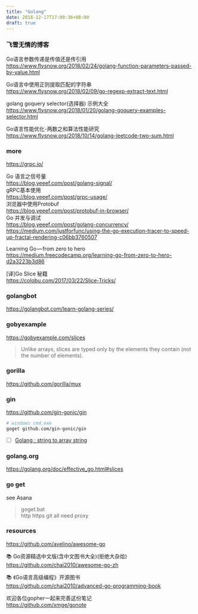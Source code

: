```yaml
---
title: "Golang"
date: 2018-12-17T17:00:36+08:00
draft: true
---
```



### 飞雪无情的博客

Go语言参数传递是传值还是传引用  
https://www.flysnow.org/2018/02/24/golang-function-parameters-passed-by-value.html

Go语言中使用正则提取匹配的字符串  
https://www.flysnow.org/2018/02/09/go-regexp-extract-text.html

golang goquery selector(选择器) 示例大全  
https://www.flysnow.org/2018/01/20/golang-goquery-examples-selector.html

Go语言性能优化-两数之和算法性能研究  
https://www.flysnow.org/2018/10/14/golang-leetcode-two-sum.html

### more

https://grpc.io/



Go 语言之信号量  
https://blog.yeeef.com/post/golang-signal/  
gRPC基本使用  
https://blog.yeeef.com/post/grpc-usage/  
浏览器中使用Protobuf  
https://blog.yeeef.com/post/protobuf-in-browser/  
Go 并发与调试  
https://blog.yeeef.com/post/golang-concurrency/  
https://medium.com/justforfunc/using-the-go-execution-tracer-to-speed-up-fractal-rendering-c06bb3760507


Learning Go — from zero to hero  
https://medium.freecodecamp.org/learning-go-from-zero-to-hero-d2a3223b3d86

[译]Go Slice 秘籍  
https://colobu.com/2017/03/22/Slice-Tricks/


### golangbot

https://golangbot.com/learn-golang-series/

### gobyexample

https://gobyexample.com/slices

> Unlike arrays, slices are typed only by the elements they contain (not the number of elements). 

### gorilla

https://github.com/gorilla/mux

### gin

https://github.com/gin-gonic/gin

```bash
# windows cmd.exe
goget github.com/gin-gonic/gin
```

- [ ] [Golang : string to array string](https://medium.com/@etiennerouzeaud/golang-string-to-array-string-dacc6b78a92e)

### golang.org

https://golang.org/doc/effective_go.html#slices

### go get

see Asana

> goget.bat  
> http https git all need proxy


### resources

https://github.com/avelino/awesome-go

📚 Go资源精选中文版(含中文图书大全)(拒绝大杂烩)  
https://github.com/chai2010/awesome-go-zh

📚 《Go语言高级编程》开源图书  
https://github.com/chai2010/advanced-go-programming-book

欢迎各位gopher一起来完善这份笔记  
https://github.com/xmge/gonote